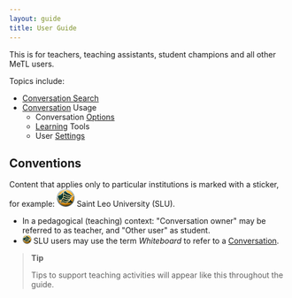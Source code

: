```yaml
---
layout: guide
title: User Guide
---
```


This is for teachers, teaching assistants, student champions and all other MeTL users.

Topics include:

- [Conversation Search](guide-conversation-search.html) 
- [Conversation](guide-conversation.html) Usage
  - Conversation [Options](guide-options.html)
  - [Learning](guide-learning.html) Tools
  - User [Settings](guide-settings.html)

## Conventions

Content that applies only to particular institutions is marked with a sticker, for example: 
![Saint Leo University](images/slu-32.png) Saint Leo University (SLU).

- In a pedagogical (teaching) context: "Conversation owner" may be referred to as teacher, and "Other user" as student.
- ![Saint Leo University](images/slu-16.png) SLU users may use the term *Whiteboard* to refer to a [Conversation](guide-conversation.html).

> **Tip**
>
> Tips to support teaching activities will appear like this throughout the guide.

<!--
## Content

- Conversations
  - [Search](guide-conversation-search.html)
  - [Edit](guide-edit-conversation.html)
- [Conversation](guide-conversation.html)
  - [Controls](guide-controls.html) 
  - [Integrations](guide-integrations.html) 
  - [Recycle Bin](guide-recycle-bin.html) 
  - [Copy and Paste](guide-copypaste.html) 
  - [Sharing](guide-sharing.html)
  - [Word Cloud](guide-word-cloud.html)
  - [Groups](guide-groups.html)
-->